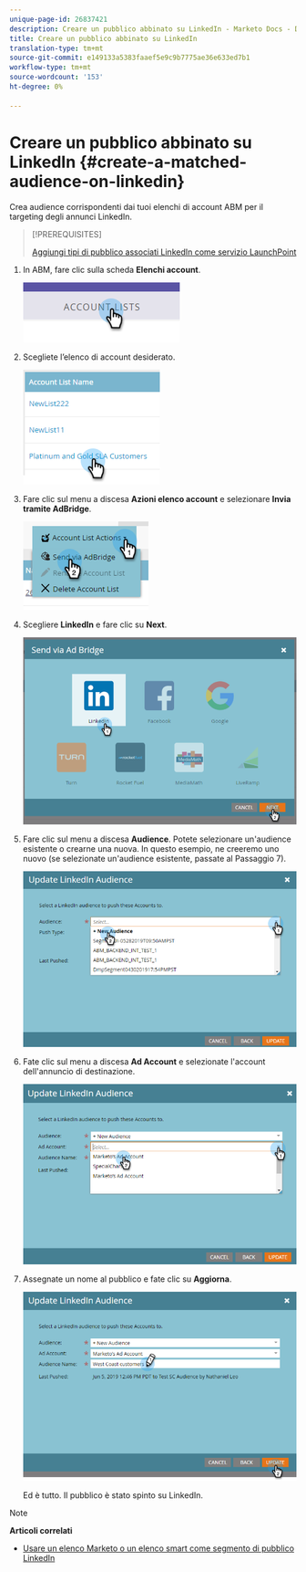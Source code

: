 ```yaml
---
unique-page-id: 26837421
description: Creare un pubblico abbinato su LinkedIn - Marketo Docs - Documentazione prodotto
title: Creare un pubblico abbinato su LinkedIn
translation-type: tm+mt
source-git-commit: e149133a5383faaef5e9c9b7775ae36e633ed7b1
workflow-type: tm+mt
source-wordcount: '153'
ht-degree: 0%

---
```



# Creare un pubblico abbinato su LinkedIn {#create-a-matched-audience-on-linkedin}

Crea audience corrispondenti dai tuoi elenchi di account ABM per il targeting degli annunci LinkedIn.

>[!PREREQUISITES]
>
>[Aggiungi tipi di pubblico associati LinkedIn come servizio LaunchPoint](http://docs.marketo.com/x/I4Fy)

1. In ABM, fare clic sulla scheda **Elenchi account**.

   ![](assets/one-1.png)

1. Scegliete l’elenco di account desiderato.

   ![](assets/two.png)

1. Fare clic sul menu a discesa **Azioni elenco account** e selezionare **Invia tramite AdBridge**.

   ![](assets/three-1.png)

1. Scegliere **LinkedIn** e fare clic su **Next**.

   ![](assets/four-1.png)

1. Fare clic sul menu a discesa **Audience**. Potete selezionare un&#39;audience esistente o crearne una nuova. In questo esempio, ne creeremo uno nuovo (se selezionate un&#39;audience esistente, passate al Passaggio 7).

   ![](assets/five-1.png)

1. Fate clic sul menu a discesa **Ad Account** e selezionate l&#39;account dell&#39;annuncio di destinazione.

   ![](assets/six-1.png)

1. Assegnate un nome al pubblico e fate clic su **Aggiorna**.

   ![](assets/seven.png)

   Ed è tutto. Il pubblico è stato spinto su LinkedIn.

>[!NOTE]
>
>**Articoli correlati**
>
>* [Usare un elenco Marketo o un elenco smart come segmento di pubblico LinkedIn](http://docs.marketo.com/x/NIFy)

>




